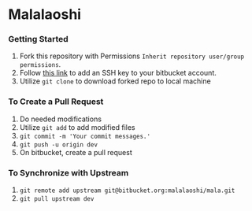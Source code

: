 # Malalaoshi

### Getting Started

1. Fork this repository with Permissions `Inherit repository user/group permissions`.
2. Follow [this link](https://confluence.atlassian.com/bitbucket/add-an-ssh-key-to-an-account-302811853.html) to add an SSH key to your bitbucket account.
3. Utilize `git clone` to download forked repo to local machine

### To Create a Pull Request

1. Do needed modifications
2. Utilize `git add` to add modified files
3. `git commit -m 'Your commit messages.'`
4. `git push -u origin dev`
5. On bitbucket, create a pull request

### To Synchronize with Upstream

1. `git remote add upstream git@bitbucket.org:malalaoshi/mala.git`
2. `git pull upstream dev`
